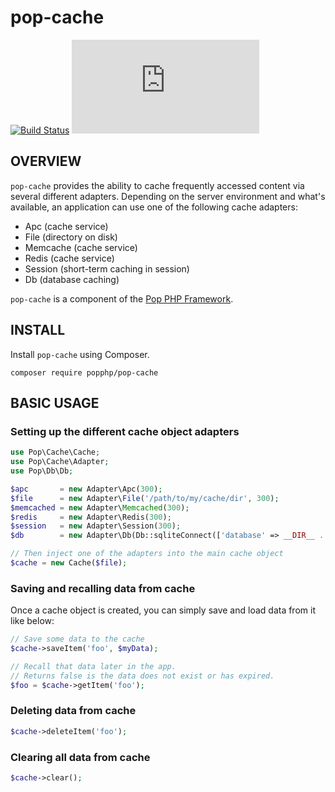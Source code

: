 pop-cache
=========


[![Build Status](https://travis-ci.org/popphp/pop-cache.svg?branch=master)](https://travis-ci.org/popphp/pop-cache)
[![Coverage Status](http://cc.popphp.org/coverage.php?comp=pop-cache)](http://cc.popphp.org/pop-cache/)

OVERVIEW
--------
`pop-cache` provides the ability to cache frequently accessed content via several different adapters.
Depending on the server environment and what's available, an application can use one of the following
cache adapters:

* Apc (cache service)
* File (directory on disk)
* Memcache (cache service)
* Redis (cache service)
* Session (short-term caching in session)
* Db (database caching)

`pop-cache` is a component of the [Pop PHP Framework](http://www.popphp.org/).

INSTALL
-------

Install `pop-cache` using Composer.

    composer require popphp/pop-cache

BASIC USAGE
-----------

### Setting up the different cache object adapters

```php
use Pop\Cache\Cache;
use Pop\Cache\Adapter;
use Pop\Db\Db;

$apc       = new Adapter\Apc(300);
$file      = new Adapter\File('/path/to/my/cache/dir', 300);
$memcached = new Adapter\Memcached(300);
$redis     = new Adapter\Redis(300);
$session   = new Adapter\Session(300);
$db        = new Adapter\Db(Db::sqliteConnect(['database' => __DIR__ . '/tmp/cache.sqlite']), 300)

// Then inject one of the adapters into the main cache object
$cache = new Cache($file);
```

### Saving and recalling data from cache

Once a cache object is created, you can simply save and load data from it like below:

```php
// Save some data to the cache
$cache->saveItem('foo', $myData);

// Recall that data later in the app.
// Returns false is the data does not exist or has expired.
$foo = $cache->getItem('foo');
```

### Deleting data from cache

```php
$cache->deleteItem('foo');
```

### Clearing all data from cache

```php
$cache->clear();
```
